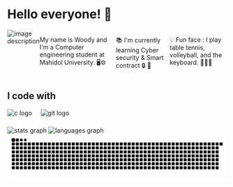<h1 align="left">Hello everyone! 👋 </h1> 

<div style="display: flex; ">
  <img align="right" src="https://i.pinimg.com/originals/3c/40/49/3c4049aa2d32a8141729b96bc3883943.gif" alt="image description" width="30%">
  <p align="left">My name is Woody and I'm a Computer engineering student at Mahidol University. 🖥⚙</p>
  <p align="left"> 📚 I'm currently learning Cyber security & Smart contract 🔒 📜 </p>
  <p align="left"> 💡 Fun face : I play table tennis, volleyball, and the keyboard. 🏓🏐🎹 </p>
</div>


<h2 align="left">I code with</h2>
<div align="left">
  <img src="https://cdn.jsdelivr.net/gh/devicons/devicon/icons/c/c-original.svg" height="40" alt="c logo"  />
  <img width="12" />
  <img src="https://cdn.jsdelivr.net/gh/devicons/devicon/icons/git/git-original.svg" height="40" alt="git logo"  />
  <img width="12" />
  <!-- <img src="https://cdn.jsdelivr.net/gh/devicons/devicon/icons/linux/linux-original.svg" height="40" alt="linux logo"  /> -->
</div>

###
<!-- 
<h2 align="left">Find me here</h2>
<div align="left">
  <a href="https://your-social-media-link" target="_blank">
  <img src="https://raw.githubusercontent.com/maurodesouza/profile-readme-generator/master/src/assets/icons/social/medium/default.svg" width="52" height="40" alt="medium logo"  />
  </a>
  <img src="https://raw.githubusercontent.com/maurodesouza/profile-readme-generator/master/src/assets/icons/social/gmail/default.svg" width="52" height="40" alt="gmail logo"  />
  <img src="https://raw.githubusercontent.com/maurodesouza/profile-readme-generator/master/src/assets/icons/social/discord/default.svg" width="52" height="40" alt="discord logo"  />
  <img src="https://raw.githubusercontent.com/maurodesouza/profile-readme-generator/master/src/assets/icons/social/linkedin/default.svg" width="52" height="40" alt="linkedin logo"  />
  <img src="https://raw.githubusercontent.com/maurodesouza/profile-readme-generator/master/src/assets/icons/social/tryhackme/default.svg" width="52" height="40" alt="tryhackme logo"  />
</div>
-->
###

<div>
  
  <img src="https://github-readme-stats.vercel.app/api?username=WoodMMK&hide_title=false&hide_rank=false&include_all_commits=true&show_icons=true&count_private=true&disable_animations=false&theme=ocean_dark&locale=en&hide_border=false&order=1" width="40%" alt="stats graph"/>
  
  <img src="https://github-readme-stats.vercel.app/api/top-langs?username=WoodMMK&locale=en&hide_title=false&layout=compact&card_width=320&langs_count=5&theme=ocean_dark&hide_border=false&order=2" width="38%" alt="languages graph"/>
  <img src="https://raw.githubusercontent.com/WoodMMK/WoodMMK/output/snake.svg" alt="Snake animation" />

</div>



###

